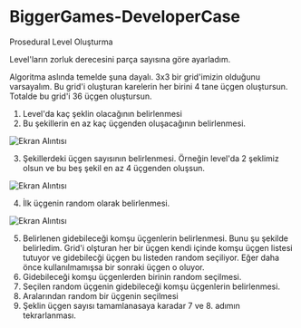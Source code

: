 # BiggerGames-DeveloperCase

Prosedural Level Oluşturma

Level'ların zorluk derecesini parça sayısına göre ayarladım.

Algoritma aslında temelde şuna dayalı. 3x3 bir grid'imizin olduğunu varsayalım. Bu grid'i oluşturan karelerin her birini 4 tane üçgen oluştursun. Totalde bu grid'i 36 üçgen oluştursun.

1. Level'da kaç şeklin olacağının belirlenmesi
2. Bu şekillerin en az kaç üçgenden oluşacağının belirlenmesi. 

![Ekran Alıntısı](https://user-images.githubusercontent.com/38881186/204170740-1b387c2a-b2aa-432e-8326-e9179fee731d.PNG)


3. Şekillerdeki üçgen sayısının belirlenmesi. Örneğin level'da 2 şeklimiz olsun ve bu beş şekil en az 4 üçgenden oluşsun.


![Ekran Alıntısı](https://user-images.githubusercontent.com/38881186/204169956-8388582b-bfab-41ff-9a8d-77c3a2b9e31b.PNG)

4. İlk üçgenin random olarak belirlenmesi.


![Ekran Alıntısı](https://user-images.githubusercontent.com/38881186/204171065-c3e244a6-9e58-4484-b624-47642857c5cc.PNG)


5. Belirlenen gidebileceği komşu üçgenlerin belirlenmesi. Bunu şu şekilde belirledim. Grid'i olşturan her bir üçgen kendi içinde komşu üçgen listesi tutuyor ve gidebilecği üçgen bu listeden random seçiliyor. Eğer daha önce kullanılmamışsa bir sonraki üçgen o oluyor.
6. Gidebileceği komşu üçgenlerden birinin random seçilmesi.
7. Seçilen random üçgenin gidebileceği komşu üçgenlerin belirlenmesi.
8. Aralarından random bir üçgenin seçilmesi
9. Şeklin üçgen sayısı tamamlanasaya karadar 7 ve 8. adımın tekrarlanması.

